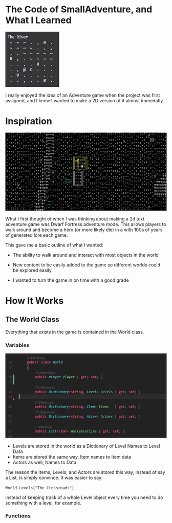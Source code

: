 # The Code of SmallAdventure, and What I Learned

![Game Image](img/riverimg.PNG)

I really enjoyed the idea of an Adventure game when the project was first assigned, and I knew I wanted to make a 2D version of it almost immedatly
  

# Inspiration
![Image of Dwarf Fortress](img/dwarf_fortress.png)

What I first thought of when I was thinking about making a 2d text adventure game was Dwarf Fortress adventure mode. This allows players to walk around and become a hero (or more likely die) in a with 100s of years of generated lore each game. 

This gave me a basic outline of what I wanted:

- The ability to walk around and interact with most objects in the world 

- New content to be easily added to the game so different worlds could be explored easily

- I wanted to turn the game in on time with a good grade

# How It Works

## The World Class

Everything that exists in the game is contained in the World class.

### Variables
![World Variables](img/WorldVars.PNG)
- Levels are stored in the world as a Dictionary of Level Names to Level Data
- Items are stored the same way, Item names to Item data
- Actors as well, Names to Data

The reason the Items, Levels, and Actors are stored this way, instead of say a List, is simply convince. It was easier to say:

`World.Levels["The Crossroads"]`

instead of keeping track of a whole Level object every time you need to do something with a level, for example.

### Functions
